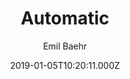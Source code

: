 ---
title: Automatic
github: https://github.com/emilbaehr/automatic-app-landing-page
demo: https://emilbaehr.github.io/automatic-app-landing-page/
author: Emil Baehr
ssg:
  - Jekyll
cms:
  - Markdown
date: 2019-01-05T10:20:11.000Z
description: >-
  A Jekyll theme for automatically generating and deploying landing page sites
  for mobile apps.
draft: true
publish_date: '2019-01-05T10:20:11Z'
update_date: '2021-06-14T13:00:05Z'
github_star: 2770
github_fork: 1270
---